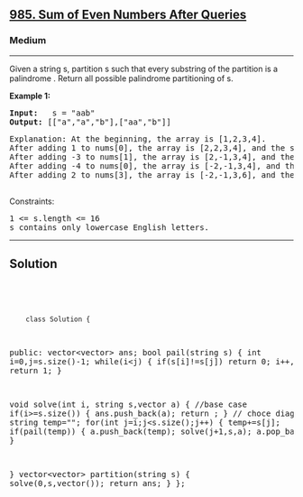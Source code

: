 
<h2><a href="https://leetcode.com/problems/sum-of-even-numbers-after-queries/">985. Sum of Even Numbers After Queries</a></h2>
<h3>Medium</h3>
<hr>
<div><p>
Given a string s, partition s such that every 
substring
 of the partition is a 
palindrome
. Return all possible palindrome partitioning of s.

 
</p>


<p><strong>Example 1:</strong></p>
<pre><strong>Input:</strong>   s = "aab"
<strong>Output:</strong> [["a","a","b"],["aa","b"]]
</pre>
<pre>
Explanation: At the beginning, the array is [1,2,3,4].
After adding 1 to nums[0], the array is [2,2,3,4], and the sum of even values is 2 + 2 + 4 = 8.
After adding -3 to nums[1], the array is [2,-1,3,4], and the sum of even values is 2 + 4 = 6.
After adding -4 to nums[0], the array is [-2,-1,3,4], and the sum of even values is -2 + 4 = 2.
After adding 2 to nums[3], the array is [-2,-1,3,6], and the sum of even values is -2 + 6 = 4.
  </pre>
  


Constraints:
<pre>
1 <= s.length <= 16
s contains only lowercase English letters.
</pre>
<hr>
 <h2><strong><b>Solution</b></strong></h2>
 <br>
 <pre>
 
        class Solution {
public:
   vector<vector<string>> ans;
   bool pail(string s)
   {
       int i=0,j=s.size()-1;
       while(i<j)
       {
           if(s[i]!=s[j]) return 0;
           i++,j--;
       }
       return 1;
   }

   void solve(int i, string s,vector<string> a)
   {
       //base case 
       if(i>=s.size()) 
       {
           ans.push_back(a);
           return ;
       }
       // choce diagram
       string temp="";
       for(int j=i;j<s.size();j++)
       {
           temp+=s[j];
           if(pail(temp)) 
           {
               a.push_back(temp);
               solve(j+1,s,a);
               a.pop_back();
           }
       }
      
   }
    vector<vector<string>> partition(string s) {
        solve(0,s,vector<string>());
        return ans;
    }
};
          
 </pre>

